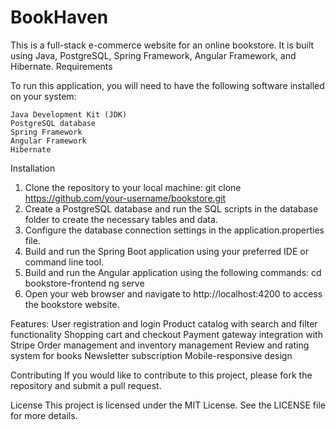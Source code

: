 # BookHaven

This is a full-stack e-commerce website for an online bookstore. It is built using Java, PostgreSQL, Spring Framework, Angular Framework, and Hibernate.
Requirements

To run this application, you will need to have the following software installed on your system:

    Java Development Kit (JDK)
    PostgreSQL database
    Spring Framework
    Angular Framework
    Hibernate

Installation

1. Clone the repository to your local machine:
    git clone https://github.com/your-username/bookstore.git
2. Create a PostgreSQL database and run the SQL scripts in the database folder to create the necessary tables and data.
3. Configure the database connection settings in the application.properties file.
4. Build and run the Spring Boot application using your preferred IDE or command line tool.
5. Build and run the Angular application using the following commands:
    cd bookstore-frontend
    ng serve
6. Open your web browser and navigate to http://localhost:4200 to access the bookstore website.

Features:
    User registration and login
    Product catalog with search and filter functionality
    Shopping cart and checkout
    Payment gateway integration with Stripe
    Order management and inventory management
    Review and rating system for books
    Newsletter subscription
    Mobile-responsive design

Contributing
If you would like to contribute to this project, please fork the repository and submit a pull request.

License
This project is licensed under the MIT License. See the LICENSE file for more details.
